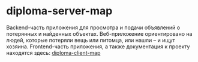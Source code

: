 # diploma-server-map
Backend-часть приложения для просмотра и подачи объявлений о потерянных и найденных объектах. Веб-приложение ориентировано на людей, которые потеряли вещь или питомца, или нашли – и ищут хозяина. Frontend-часть приложения, а также документация к проекту находятся здесь: [diploma-client-map](https://github.com/Mary352/diploma-client-map)
